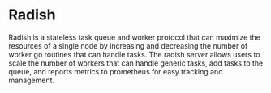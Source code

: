 # Radish

Radish is a stateless task queue and worker protocol that can maximize the resources of a single node by increasing and decreasing the number of worker go routines that can handle tasks. The radish server allows users to scale the number of workers that can handle generic tasks, add tasks to the queue, and reports metrics to prometheus for easy tracking and management.

